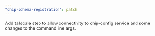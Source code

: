 ```yaml
---
"chip-schema-registration": patch
---
```


Add tailscale step to allow connectivity to chip-config service and some changes to the command line args.
